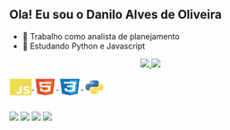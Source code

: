 ## Ola! Eu sou o Danilo Alves de Oliveira

- 🔭 Trabalho como analista de planejamento
- 🌱 Estudando Python e Javascript

<div align="center">
  <a href="https://github.com/danilogithubbr">
  <img height="180em" src="https://github-readme-stats.vercel.app/api?username=danilogithubbr&show_icons=true&theme=JupyterLab&include_all_commits=true&count_private=true"/>
  <img height="180em" src="https://github-readme-stats.vercel.app/api/top-langs/?username=danilogithubbr&layout=compact&langs_count=7&theme=JupyterLab"/>
</div>
<div style="display: inline_block"><br>
  <img align="center" alt="Rafa-Js" height="30" width="40" src="https://raw.githubusercontent.com/devicons/devicon/master/icons/javascript/javascript-plain.svg">
  <img align="center" alt="Rafa-HTML" height="30" width="40" src="https://raw.githubusercontent.com/devicons/devicon/master/icons/html5/html5-original.svg">
  <img align="center" alt="Rafa-CSS" height="30" width="40" src="https://raw.githubusercontent.com/devicons/devicon/master/icons/css3/css3-original.svg">
  <img align="center" alt="Rafa-Python" height="30" width="40" src="https://raw.githubusercontent.com/devicons/devicon/master/icons/python/python-original.svg">
</div>
  
  ##
 
<div> 
  <a href="https://www.youtube.com/channel/UCvJK7SGB_ipQHTeZxZlFzdQ" target="_blank"><img src="https://img.shields.io/badge/YouTube-FF0000?style=for-the-badge&logo=youtube&logoColor=white" target="_blank"></a>
  <a href="https://instagram.com/daniloalves1" target="_blank"><img src="https://img.shields.io/badge/-Instagram-%23E4405F?style=for-the-badge&logo=instagram&logoColor=white" target="_blank"></a>
  <a href = "mailto:daniloalves1@gmail.com"><img src="https://img.shields.io/badge/-Gmail-%23333?style=for-the-badge&logo=gmail&logoColor=white" target="_blank"></a>
  <a href="https://www.linkedin.com/in/danilo-alves-23ba0b28" target="_blank"><img src="https://img.shields.io/badge/-LinkedIn-%230077B5?style=for-the-badge&logo=linkedin&logoColor=white" target="_blank"></a> 
 
 <!-- ![Snake animation](https://github.com/danilogithubbr/danilogithubbr/blob/output/github-contribution-grid-snake.svg) --!>
 
</div>
